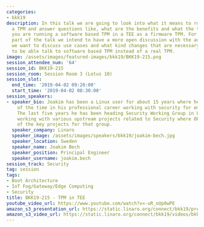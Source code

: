 ```yaml
---
categories:
- bkk19
description: In this talk we are going to look into what it means to run a TEE in
  a TPM and answer questions like, what are the benefits and what the trade-offs when
  you are running a software based TPM in a TEE as a firmware TPM. For the second
  part of the talk we intend to have a more open discussion with the audience, where
  we want to discuss use cases and what kind changes that are necessary in boot components
  to be able talk to software based TPM instead of a real TPM.
image: /assets/images/featured-images/bkk19/BKK19-215.png
session_attendee_num: '64'
session_id: BKK19-215
session_room: Session Room 3 (Lotus 10)
session_slot:
  end_time: '2019-04-02 09:20:00'
  start_time: '2019-04-02 08:30:00'
session_speakers:
- speaker_bio: Joakim has been a Linux user for about 15 years where he spent most
    of the time in his professional career working with security for embedded devices.
    The last five years he has been heading Security Working Group in Linaro who are
    working with various upstream projects related to Security where OP-TEE is one
    of the key projects for that group.
  speaker_company: Linaro
  speaker_image: /assets/images/speakers/bkk19/joakim-bech.jpg
  speaker_location: Sweden
  speaker_name: Joakim Bech
  speaker_position: Principal Engineer
  speaker_username: joakim.bech
session_track: Security
tag: session
tags:
- Boot Architecture
- IoT Fog/Gateway/Edge Computing
- Security
title: BKK19-215 - TPM in TEE
youtube_video_url: https://www.youtube.com/watch?v=-uR_oUp0wPE
amazon_s3_presentation_url: https://static.linaro.org/connect/bkk19/presentations/bkk19-215.pdf
amazon_s3_video_url: https://static.linaro.org/connect/bkk19/videos/bkk19-215.mp4
---
```

